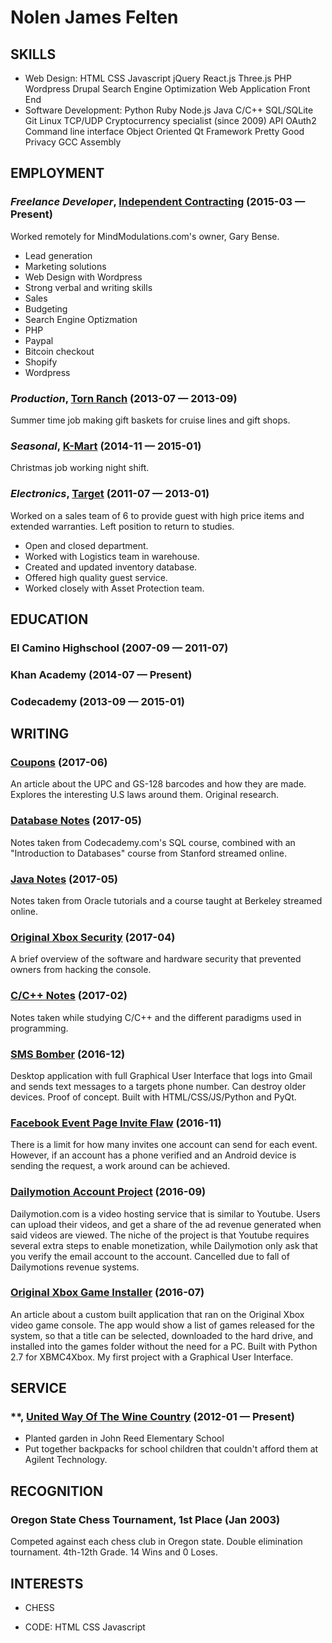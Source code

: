 Nolen James Felten
============






## SKILLS

  - Web Design: HTML CSS Javascript jQuery React.js Three.js PHP Wordpress Drupal Search Engine Optimization Web Application Front End 
  - Software Development: Python Ruby Node.js Java C/C++ SQL/SQLite Git Linux TCP/UDP Cryptocurrency specialist (since 2009) API OAuth2 Command line interface Object Oriented Qt Framework Pretty Good Privacy GCC Assembly 

## EMPLOYMENT

### *Freelance Developer*, [Independent Contracting](http://nolenfelten.github.com/) (2015-03 — Present)

Worked remotely for MindModulations.com's owner, Gary Bense.
  - Lead generation
  - Marketing solutions
  - Web Design with Wordpress
  - Strong verbal and writing skills
  - Sales
  - Budgeting
  - Search  Engine Optizmation
  - PHP
  - Paypal
  - Bitcoin checkout
  - Shopify 
  - Wordpress

### *Production*, [Torn Ranch](https://www.tornranch.com/) (2013-07 — 2013-09)

Summer time job making gift baskets for cruise lines and gift shops.

### *Seasonal*, [K-Mart](http://www.kmart.com/) (2014-11 — 2015-01)

Christmas job working night shift.

### *Electronics*, [Target](http://www.target.com) (2011-07 — 2013-01)

Worked on a sales team of 6 to provide guest with high price items and extended warranties. Left position to return to studies.
  - Open and closed department.
  - Worked with Logistics team in warehouse.
  - Created and updated inventory database.
  - Offered high quality guest service. 
  - Worked closely with Asset Protection team.




## EDUCATION

### El Camino Highschool (2007-09 — 2011-07)



### Khan Academy (2014-07 — Present)



### Codecademy (2013-09 — 2015-01)






## WRITING

### [Coupons](http://nolenfelten.github.io/coupon.html) (2017-06)

An article about the UPC and GS-128 barcodes and how they are made. Explores the interesting U.S laws around them. Original research.

### [Database Notes](http://nolenfelten.github.io/database.html) (2017-05)

Notes taken from Codecademy.com's SQL course, combined with an "Introduction to Databases" course from Stanford streamed online.

### [Java Notes](http://nolenfelten.github.io/java.html) (2017-05)

Notes taken from Oracle tutorials and a course taught at Berkeley streamed online.

### [Original Xbox Security](http://nolenfelten.github.io/xbox.html) (2017-04)

A brief overview of the software and hardware security that prevented owners from hacking the console.

### [C/C++ Notes](http://nolenfelten.github.io/cpp.html) (2017-02)

Notes taken while studying C/C++ and the different paradigms used in programming.

### [SMS Bomber](https://github.com/nolenfelten/SMS-Bomb) (2016-12)

Desktop application with full Graphical User Interface that logs into Gmail and sends text messages to a targets phone number. Can destroy older devices. Proof of concept. Built with HTML/CSS/JS/Python and PyQt.

### [Facebook Event Page Invite Flaw](https://github.com/nolenfelten/Facebook-Event-Invite-Flaw-Bot) (2016-11)

There is a limit for how many invites one account can send for each event.  However, if an account has a phone verified and an Android device is sending the request, a work around can be achieved.

### [Dailymotion Account Project](https://github.com/nolenfelten/Dailymotion-Account-Framework) (2016-09)

Dailymotion.com is a video hosting service that is similar to Youtube. Users can upload their videos, and get a share of the ad revenue generated when said videos are viewed. The niche of the project is that Youtube requires several extra steps to enable monetization, while Dailymotion only ask that you verify the email account to the account. Cancelled due to fall of Dailymotions revenue systems.

### [Original Xbox Game Installer](https://github.com/nolenfelten/Original-Xbox-Game-Installer) (2016-07)

An article about a custom built application that ran on the Original Xbox video game console. The app would show a list of games released for the system, so that a title can be selected, downloaded to the hard drive, and installed into the games folder without the need for a PC. Built with Python 2.7 for XBMC4Xbox. My first project with a Graphical User Interface.



## SERVICE

### **, [United Way Of The Wine Country](https://www.unitedwaywinecountry.org/) (2012-01 — Present)


  - Planted garden in John Reed Elementary School
  - Put together backpacks for school children that couldn't afford them at Agilent Technology.


## RECOGNITION

### Oregon State Chess Tournament, 1st Place (Jan 2003)
Competed against each chess club in Oregon state. Double elimination tournament. 4th-12th Grade. 14 Wins and 0 Loses.




## INTERESTS

- CHESS

- CODE: HTML CSS Javascript 



